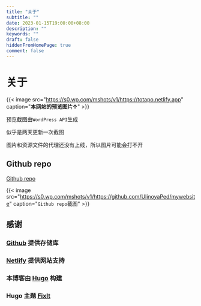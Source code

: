 ```yaml
---
title: "关于"
subtitle: ""
date: 2023-01-15T19:00:00+08:00
description: ""
keywords: ""
draft: false
hiddenFromHomePage: true
comment: false
---
```


# 关于

{{< image src="https://s0.wp.com/mshots/v1/https://totapo.netlify.app" caption="**本网站的预览图片$\uparrow$**" >}}

预览截图由`WordPress API`生成

似乎是两天更新一次截图

图片和资源文件的代理还没有上线，所以图片可能会打不开

## Github repo

[Github repo](https://github.com/UlinoyaPed/mywebsite)

{{< image src="https://s0.wp.com/mshots/v1/https://github.com/UlinoyaPed/mywebsite" caption="`Github repo`截图" >}}

## 感谢

### [Github](https://github.com) 提供存储库

### [Netlify](https://netlify.com) 提供网站支持

### 本博客由 [Hugo](https://gohugo.io) 构建

### Hugo 主题 [FixIt](https://github.com/hugo-fixit/FixIt)
